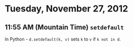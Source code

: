 # Tuesday, November 27, 2012

## 11:55 AM (Mountain Time) `setdefault`

In Python - `d.setdefault(k, v)` sets `k` to `v` if `k not in d`.
